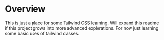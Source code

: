 # Overview

This is just a place for some Tailwind CSS learning. Will expand this readme if this project grows into more advanced explorations. For now just learning some basic uses of tailwind classes.